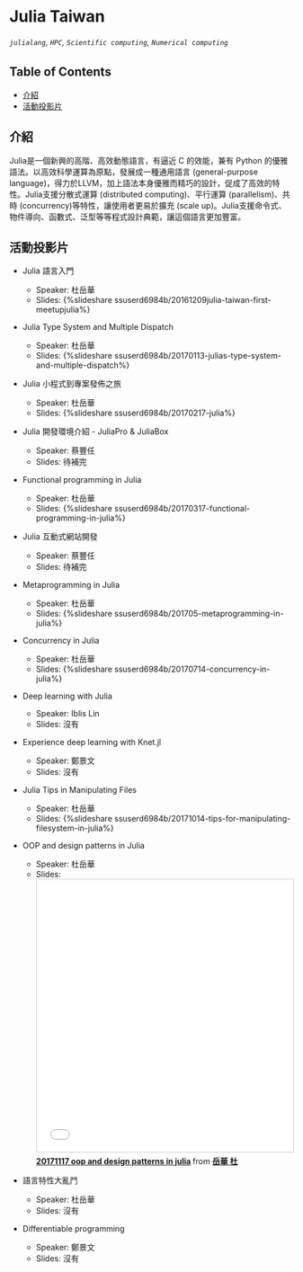 # Julia Taiwan

###### `julialang`, `HPC`, `Scientific computing`, `Numerical computing`

## Table of Contents
- [介紹](#介紹)
- [活動投影片](#活動投影片)


## 介紹
Julia是一個新興的高階、高效動態語言，有逼近 C 的效能，兼有 Python 的優雅語法。以高效科學運算為原點，發展成一種通用語言 (general-purpose language)，得力於LLVM，加上語法本身優雅而精巧的設計，促成了高效的特性。Julia支援分散式運算 (distributed computing)、平行運算 (parallelism)、共時 (concurrency)等特性，讓使用者更易於擴充 (scale up)。Julia支援命令式、物件導向、函數式、泛型等等程式設計典範，讓這個語言更加豐富。


## 活動投影片
- Julia 語言入門
    - Speaker: 杜岳華
    - Slides: {%slideshare ssuserd6984b/20161209julia-taiwan-first-meetupjulia%}

- Julia Type System and Multiple Dispatch
    - Speaker: 杜岳華
    - Slides: {%slideshare ssuserd6984b/20170113-julias-type-system-and-multiple-dispatch%}

- Julia 小程式到專案發佈之旅
    - Speaker: 杜岳華
    - Slides: {%slideshare ssuserd6984b/20170217-julia%}

- Julia 開發環境介紹 - JuliaPro & JuliaBox
    - Speaker: 蔡豐任
    - Slides: 待補完

- Functional programming in Julia
    - Speaker: 杜岳華
    - Slides: {%slideshare ssuserd6984b/20170317-functional-programming-in-julia%}

- Julia 互動式網站開發
    - Speaker: 蔡豐任
    - Slides: 待補完

- Metaprogramming in Julia
    - Speaker: 杜岳華
    - Slides: {%slideshare ssuserd6984b/201705-metaprogramming-in-julia%}

- Concurrency in Julia
    - Speaker: 杜岳華
    - Slides: {%slideshare ssuserd6984b/20170714-concurrency-in-julia%}

- Deep learning with Julia
    - Speaker: Iblis Lin
    - Slides: 沒有

- Experience deep learning with Knet.jl
    - Speaker: 鄭景文
    - Slides: 沒有

- Julia Tips in Manipulating Files
    - Speaker: 杜岳華
    - Slides: {%slideshare ssuserd6984b/20171014-tips-for-manipulating-filesystem-in-julia%}

- OOP and design patterns in Julia
    - Speaker: 杜岳華
    - Slides: <iframe src="//www.slideshare.net/slideshow/embed_code/key/2ZFewD7AbdKSjX" width="595" height="485" frameborder="0" marginwidth="0" marginheight="0" scrolling="no" style="border:1px solid #CCC; border-width:1px; margin-bottom:5px; max-width: 100%;" allowfullscreen> </iframe> <div style="margin-bottom:5px"> <strong> <a href="//www.slideshare.net/ssuserd6984b/20171117-oop-and-design-patterns-in-julia" title="20171117 oop and design patterns in julia" target="_blank">20171117 oop and design patterns in julia</a> </strong> from <strong><a href="https://www.slideshare.net/ssuserd6984b" target="_blank">岳華 杜</a></strong> </div>

- 語言特性大亂鬥
    - Speaker: 杜岳華
    - Slides: 沒有

- Differentiable programming
    - Speaker: 鄭景文
    - Slides: 沒有
